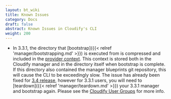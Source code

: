 ```yaml
---
layout: bt_wiki
title: Known Issues
category: Docs
draft: false
abstract: Known Issues in Cloudify's CLI
weight: 200
---
```


* In 3.3.1, the directory that [bootstrap]({{< relref 'manager/bootstrapping.md' >}}) is executed from is compressed and included in the [provider context](http://cloudify-plugins-common.readthedocs.org/en/latest/context.html#cloudify.context.CloudifyContext.provider_context). This context is stored both in the Cloudify manager and in the directory itself when bootstrap is complete. If this directory also contained the manager blueprints git repository, this will cause the CLI to be exceedingly slow. The issue has already been fixed for [3.4 release](http://docs.getcloudify.org/3.4.0/intro/what-is-cloudify/), however for 3.3.1 users, you will need to [teardown]({{< relref 'manager/teardown.md' >}}) your 3.3.1 manager and bootstrap again. Please see the [Cloudify User Groups](https://groups.google.com/forum/#!forum/cloudify-users) for more info.
